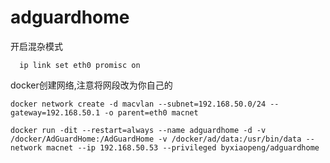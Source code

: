 # adguardhome

开启混杂模式

`` 
ip link set eth0 promisc on``

docker创建网络,注意将网段改为你自己的

``docker network create -d macvlan --subnet=192.168.50.0/24 --gateway=192.168.50.1 -o parent=eth0 macnet``

``docker run -dit --restart=always --name adguardhome -d -v /docker/AdGuardHome:/AdGuardHome -v /docker/ad/data:/usr/bin/data --network macnet --ip 192.168.50.53 --privileged byxiaopeng/adguardhome``
